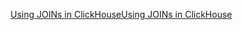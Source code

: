 [Using JOINs in ClickHouseUsing JOINs in ClickHouse](https://clickhouse.com/docs/en/guides/joining-tables)   
